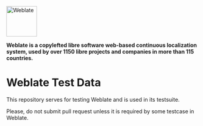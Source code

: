 <a href="https://weblate.org/"><img alt="Weblate" src="https://s.weblate.org/cdn/Logo-Darktext-borders.png" height="80px" /></a>

**Weblate is a copylefted libre software web-based continuous localization system,
used by over 1150 libre projects and companies in more than 115 countries.**

Weblate Test Data
=================

This repository serves for testing Weblate and is used in its testsuite.

Please, do not submit pull request unless it is required by some testcase in
Weblate.
